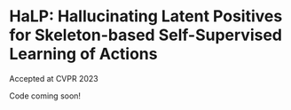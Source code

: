 # HaLP: Hallucinating Latent Positives for Skeleton-based Self-Supervised Learning of Actions 
Accepted at CVPR 2023

Code coming soon!

